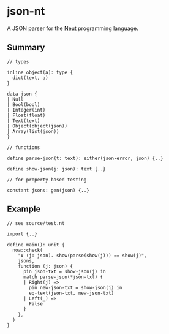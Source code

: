 # json-nt

A JSON parser for the [Neut](https://vekatze.github.io/neut/) programming language.

## Summary

```neut
// types

inline object(a): type {
  dict(text, a)
}

data json {
| Null
| Bool(bool)
| Integer(int)
| Float(float)
| Text(text)
| Object(object(json))
| Array(list(json))
}

// functions

define parse-json(t: text): either(json-error, json) {..}

define show-json(j: json): text {..}

// for property-based testing

constant jsons: gen(json) {..}
```

## Example

```neut
// see source/test.nt

import {..}

define main(): unit {
  noa::check(
    "∀ (j: json). show(parse(show(j))) == show(j)",
    jsons,
    function (j: json) {
      pin json-txt = show-json(j) in
      match parse-json(*json-txt) {
      | Right(j) =>
        pin new-json-txt = show-json(j) in
        eq-text(json-txt, new-json-txt)
      | Left(_) =>
        False
      }
    },
  )
}
```
